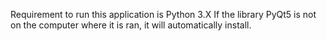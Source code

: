 Requirement to run this application is Python 3.X
If the library PyQt5 is not on the computer where it is ran, it will automatically install.
